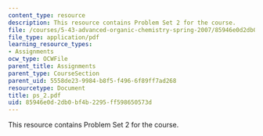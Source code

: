 ```yaml
---
content_type: resource
description: This resource contains Problem Set 2 for the course.
file: /courses/5-43-advanced-organic-chemistry-spring-2007/85946e0d2db0bf4b2295ff598650573d_ps_2.pdf
file_type: application/pdf
learning_resource_types:
- Assignments
ocw_type: OCWFile
parent_title: Assignments
parent_type: CourseSection
parent_uid: 5558de23-9984-b8f5-f496-6f89ff7ad268
resourcetype: Document
title: ps_2.pdf
uid: 85946e0d-2db0-bf4b-2295-ff598650573d
---
```

This resource contains Problem Set 2 for the course.

